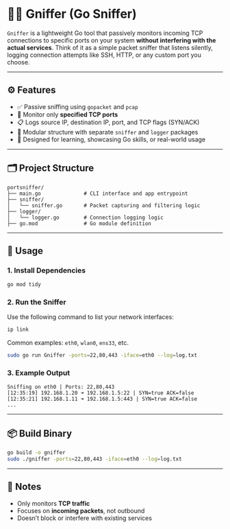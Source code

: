 
# 🕵️‍♂️ Gniffer (Go Sniffer)

`Gniffer` is a lightweight Go tool that passively monitors incoming TCP connections to specific ports on your system **without interfering with the actual services**. Think of it as a simple packet sniffer that listens silently, logging connection attempts like SSH, HTTP, or any custom port you choose.

---

## ⚙️ Features

- ✅ Passive sniffing using `gopacket` and `pcap`
- 🎯 Monitor only **specified TCP ports**
- 📋 Logs source IP, destination IP, port, and TCP flags (SYN/ACK)
- 🧩 Modular structure with separate `sniffer` and `logger` packages
- 🧠 Designed for learning, showcasing Go skills, or real-world usage

---

## 🗂️ Project Structure

```
portsniffer/
├── main.go              # CLI interface and app entrypoint
├── sniffer/
│   └── sniffer.go       # Packet capturing and filtering logic
├── logger/
│   └── logger.go        # Connection logging logic
├── go.mod               # Go module definition
```

---

## 🚀 Usage

### 1. Install Dependencies

```bash
go mod tidy
```

### 2. Run the Sniffer
Use the following command to list your network interfaces:

```bash
ip link
```
Common examples: `eth0`, `wlan0`, `ens33`, etc.  
  

```bash
sudo go run Gniffer -ports=22,80,443 -iface=eth0 --log=log.txt
```

### 3. Example Output

```
Sniffing on eth0 | Ports: 22,80,443
[12:35:19] 192.168.1.20 ➜ 192.168.1.5:22 | SYN=true ACK=false
[12:35:21] 192.168.1.11 ➜ 192.168.1.5:443 | SYN=true ACK=false
...
```


---

## 📦 Build Binary

```bash
go build -o gniffer
sudo ./gniffer -ports=22,80,443 -iface=eth0 --log=log.txt
```

---

## 📌 Notes

- Only monitors **TCP traffic**
- Focuses on **incoming packets**, not outbound
- Doesn’t block or interfere with existing services
